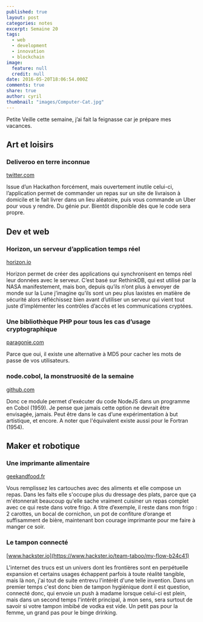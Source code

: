```yaml
---
published: true
layout: post
categories: notes
excerpt: Semaine 20
tags: 
  - web
  - development
  - innovation
  - blockchain
image: 
  feature: null
  credit: null
date: 2016-05-20T18:06:54.000Z
comments: true
share: true
author: cyril
thumbnail: "images/Computer-Cat.jpg"
---
```

Petite Veille cette semaine, j’ai fait la feignasse car je prépare mes vacances.


## Art et loisirs

### Deliveroo en terre inconnue
[twitter.com](https://twitter.com/chromakode/status/731942777131425792)

Issue d’un Hackathon forcément, mais ouvertement inutile celui-ci, l’application permet de commander un repas sur un site de livraison à domicile et le fait livrer dans un lieu aléatoire, puis vous commande un Uber pour vous y rendre. Du génie pur.
Bientôt disponible dès que le code sera propre.

## Dev et web

### Horizon, un serveur d’application temps réel
[horizon.io](http://horizon.io/)

Horizon permet de créer des applications qui synchronisent en temps réel leur données avec le serveur. C’est basé sur RethinkDB, qui est utilisé par la NASA manifestement, mais bon, depuis qu’ils n’ont plus à envoyer de monde sur la Lune j’imagine qu’ils sont un peu plus laxistes en matière de sécurité alors réfléchissez bien avant d’utiliser un serveur qui vient tout juste d’implémenter les contrôles d’accès et les communications cryptées.

### Une bibliothèque PHP pour tous les cas d’usage cryptographique
[paragonie.com](https://paragonie.com/blog/2016/05/solve-all-your-cryptography-problems-in-three-easy-steps-with-halite)

Parce que oui, il existe une alternative à MD5 pour cacher les mots de passe de vos utilisateurs.

### node.cobol, la monstruosité de la semaine
[github.com](https://github.com/IonicaBizau/node.cobol)

Donc ce module permet d'exécuter du code NodeJS dans un programme en Cobol (1959). Je pense que jamais cette option ne devrait être envisagée, jamais. Peut être dans le cas d’une expérimentation à but artistique, et encore. A noter que l'équivalent existe aussi pour le Fortran (1954).

## Maker et robotique

### Une imprimante alimentaire
[geekandfood.fr](http://geekandfood.fr/imprimantes-3d-preparer-vos-repas/)

Vous remplissez les cartouches avec des aliments et elle compose un repas. Dans les faits elle s'occupe plus du dressage des plats, parce que ça m'étonnerait beaucoup qu'elle sache vraiment cuisiner un repas complet avec ce qui reste dans votre frigo. A titre d’exemple, il reste dans mon frigo : 2 carottes, un bocal de cornichon, un pot de confiture d’orange et suffisamment de bière, maintenant bon courage imprimante pour me faire à manger ce soir.

### Le tampon connecté
[www.hackster.io](https://www.hackster.io/team-taboo/my-flow-b24c41)

L'internet des trucs est un univers dont les frontières sont en perpétuelle expansion et certains usages échappent parfois à toute réalité tangible, mais là non, j'ai tout de suite entrevu l'intérêt d'une telle invention. Dans un premier temps c'est donc bien de tampon hygiénique dont il est question, connecté donc, qui envoie un push à madame lorsque celui-ci est plein, mais dans un second temps l'intérêt principal, à mon sens, sera surtout de savoir si votre tampon imbibé de vodka est vide. Un petit pas pour la femme, un grand pas pour le binge drinking.
